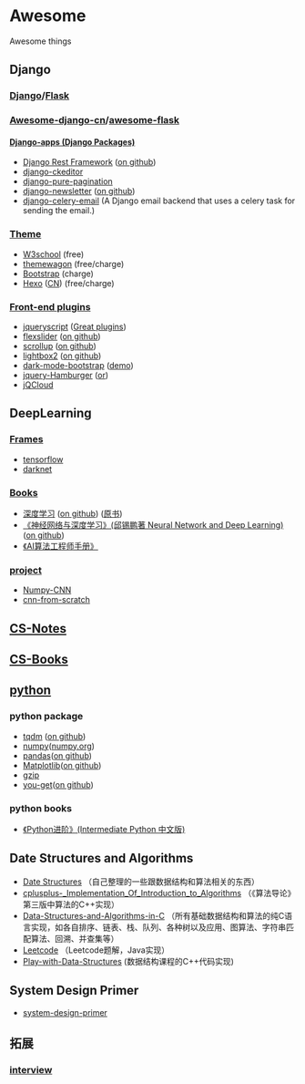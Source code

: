 # Awesome
Awesome things

## Django

### [Django](https://www.djangoproject.com/)/[Flask](https://github.com/pallets/flask)

### [Awesome-django-cn](https://github.com/Heaciy/awesome-django-cn)/[awesome-flask](https://github.com/humiaozuzu/awesome-flask)
#### [Django-apps (Django Packages)](https://djangopackages.org/)
+ [Django Rest Framework](https://www.django-rest-framework.org/) ([on github](https://github.com/encode/rest-framework-tutorial))
+ [django-ckeditor](https://github.com/django-ckeditor/django-ckeditor)
+ [django-pure-pagination](https://github.com/jamespacileo/django-pure-pagination)
+ [django-newsletter](https://django-newsletter.readthedocs.io/en/latest/) ([on github](https://github.com/dokterbob/django-newsletter))
+ [django-celery-email](https://github.com/pmclanahan/django-celery-email) (A Django email backend that uses a celery task for sending the email.)

### [Theme]()
+ [W3school](https://www.w3schools.com/w3css/w3css_templates.asp) (free)
+ [themewagon](https://themewagon.com/) (free/charge)
+ [Bootstrap](https://themes.getbootstrap.com/) (charge)
+ [Hexo](https://hexo.io) ([CN](https://hexo.io/zh-cn/)) (free/charge)


### [Front-end plugins]()
+ [jqueryscript](https://www.jqueryscript.net/) ([Great plugins](https://www.jqueryscript.net))
+ [flexslider](https://woocommerce.com/flexslider/) ([on github](https://github.com/woocommerce/FlexSlider))
+ [scrollup](https://markgoodyear.com/labs/scrollup/) ([on github](https://github.com/markgoodyear/scrollup))
+ [lightbox2](http://lokeshdhakar.com/projects/lightbox2/) ([on github](https://github.com/lokesh/lightbox2))
+ [dark-mode-bootstrap](https://www.jqueryscript.net/other/dark-mode-bootstrap.html) ([demo](https://www.jqueryscript.net/demo/dark-mode-bootstrap/))
+ [jquery-Hamburger](https://codepen.io/MorenoDiDomenico/pen/KwXRqG) ([or](https://www.jqueryscript.net/animation/jQuery-Plugin-To-Create-Hamburger-Nav-Icons-using-CSS3-Hmbrgr.html))
+ [jQCloud](https://github.com/lucaong/jQCloud)

## DeepLearning

### [Frames]()
+ [tensorflow](https://github.com/tensorflow/tensorflow) 
+ [darknet](https://github.com/pjreddie/darknet)

### [Books](https://github.com/Mikoto10032/DeepLearning)
+ [深度学习](https://exacity.github.io/deeplearningbook-chinese) ([on github](https://github.com/exacity/deeplearningbook-chinese)) ([原书](http://www.deeplearningbook.org/))
+ [《神经网络与深度学习》(邱锡鹏著 Neural Network and Deep Learning)](https://nndl.github.io) ([on github](https://github.com/nndl/nndl.github.io))
+ [《AI算法工程师手册》](http://www.huaxiaozhuan.com/)

### [project]()
+ [Numpy-CNN](https://github.com/Alescontrela/Numpy-CNN)
+ [cnn-from-scratch](https://github.com/vzhou842/cnn-from-scratch)

## [CS-Notes](https://github.com/CyC2018/CS-Notes)

## [CS-Books](https://github.com/huihut/CS-Books)

## [python](https://www.python.org/)
### python package
+ [tqdm](https://pypi.org/project/tqdm/) ([on github](https://github.com/tqdm/tqdm))
+ [numpy](https://docs.scipy.org/doc/numpy/reference/)([numpy.org](https://numpy.org/))
+ [pandas](https://pandas.pydata.org/)([on github](https://github.com/pandas-dev/pandas))
+ [Matplotlib](https://matplotlib.org/)([on github](https://github.com/matplotlib/matplotlib))
+ [gzip](https://docs.python.org/3/library/gzip.html)
+ [you-get](you-get.org)([on github](https://github.com/soimort/you-get))
### python books
+ [《Python进阶》(Intermediate Python 中文版)](https://github.com/eastlakeside/interpy-zh)

## Date Structures and Algorithms
+ [Date Structures](https://github.com/Heaciy/DataStructure) （自己整理的一些跟数据结构和算法相关的东西）
+ [cplusplus-_Implementation_Of_Introduction_to_Algorithms](https://github.com/huaxz1986/cplusplus-_Implementation_Of_Introduction_to_Algorithms) （《算法导论》第三版中算法的C++实现）
+ [Data-Structures-and-Algorithms-in-C](https://github.com/LeechanX/Data-Structures-and-Algorithms-in-C) （所有基础数据结构和算法的纯C语言实现，如各自排序、链表、栈、队列、各种树以及应用、图算法、字符串匹配算法、回溯、并查集等）
+ [Leetcode](https://github.com/JuiceZhou/Leetcode) （Leetcode题解，Java实现）
+ [Play-with-Data-Structures](https://github.com/houpengfei88/Play-with-Data-Structures) (数据结构课程的C++代码实现)

## System Design Primer
+ [system-design-primer](https://github.com/donnemartin/system-design-primer)
## 拓展

### [interview](https://github.com/huihut/interview)
